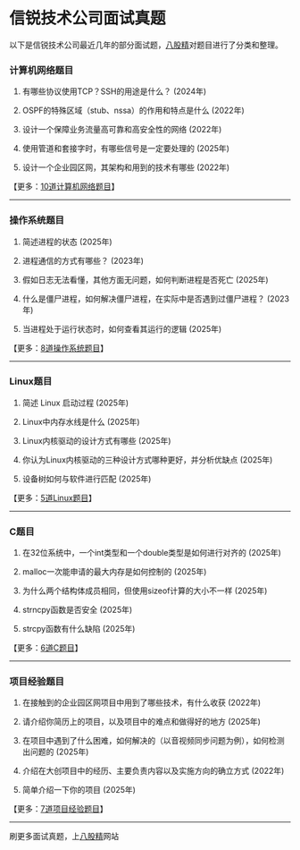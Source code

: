 # 信锐技术公司面试真题

以下是信锐技术公司最近几年的部分面试题，[八股精](https://www.bagujing.com)对题目进行了分类和整理。

### 计算机网络题目

1. 有哪些协议使用TCP？SSH的用途是什么？ (2024年) 

2. OSPF的特殊区域（stub、nssa）的作用和特点是什么 (2022年) 

3. 设计一个保障业务流量高可靠和高安全性的网络 (2022年) 

4. 使用管道和套接字时，有哪些信号是一定要处理的 (2025年) 

5. 设计一个企业园区网，其架构和用到的技术有哪些 (2022年) 

【更多：[10道计算机网络题目](https://www.bagujing.com/companies)】


---

### 操作系统题目

1. 简述进程的状态 (2025年) 

2. 进程通信的方式有哪些？ (2023年) 

3. 假如日志无法看懂，其他方面无问题，如何判断进程是否死亡 (2025年) 

4. 什么是僵尸进程，如何解决僵尸进程，在实际中是否遇到过僵尸进程？ (2023年) 

5. 当进程处于运行状态时，如何查看其运行的逻辑 (2025年) 

【更多：[8道操作系统题目](https://www.bagujing.com/companies)】


---

### Linux题目

1. 简述 Linux 启动过程 (2025年) 

2. Linux中内存水线是什么 (2025年) 

3. Linux内核驱动的设计方式有哪些 (2025年) 

4. 你认为Linux内核驱动的三种设计方式哪种更好，并分析优缺点 (2025年) 

5. 设备树如何与软件进行匹配 (2025年) 

【更多：[5道Linux题目](https://www.bagujing.com/companies)】


---

### C题目

1. 在32位系统中，一个int类型和一个double类型是如何进行对齐的 (2025年) 

2. malloc一次能申请的最大内存是如何控制的 (2025年) 

3. 为什么两个结构体成员相同，但使用sizeof计算的大小不一样 (2025年) 

4. strncpy函数是否安全 (2025年) 

5. strcpy函数有什么缺陷 (2025年) 

【更多：[6道C题目](https://www.bagujing.com/companies)】


---

### 项目经验题目

1. 在接触到的企业园区网项目中用到了哪些技术，有什么收获 (2022年) 

2. 请介绍你简历上的项目，以及项目中的难点和做得好的地方 (2025年) 

3. 在项目中遇到了什么困难，如何解决的（以音视频同步问题为例），如何检测出问题的 (2025年) 

4. 介绍在大创项目中的经历、主要负责内容以及实施方向的确立方式 (2022年) 

5. 简单介绍一下你的项目 (2025年) 

【更多：[7道项目经验题目](https://www.bagujing.com/companies)】


---

刷更多面试真题，上[八股精](https://www.bagujing.com)网站